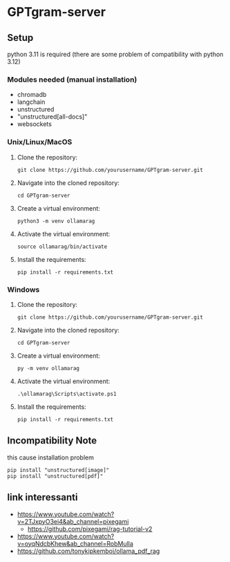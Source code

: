 # GPTgram-server
## Setup
python 3.11 is required (there are some problem of compatibility with python 3.12)

### Modules needed (manual installation)
- chromadb
- langchain
- unstructured
- "unstructured[all-docs]"
- websockets
 
### Unix/Linux/MacOS

1. Clone the repository:
    ```
    git clone https://github.com/yourusername/GPTgram-server.git
    ```
2. Navigate into the cloned repository:
    ```
    cd GPTgram-server
    ```
3. Create a virtual environment:
    ```
    python3 -m venv ollamarag
    ```
4. Activate the virtual environment:
    ```
    source ollamarag/bin/activate
    ```
5. Install the requirements:
    ```
    pip install -r requirements.txt
    ```

### Windows

1. Clone the repository:
    ```
    git clone https://github.com/yourusername/GPTgram-server.git
    ```
2. Navigate into the cloned repository:
    ```
    cd GPTgram-server
    ```
3. Create a virtual environment:
    ```
    py -m venv ollamarag
    ```
4. Activate the virtual environment:
    ```
    .\ollamarag\Scripts\activate.ps1
    ```
5. Install the requirements:
    ```
    pip install -r requirements.txt
    ```

## Incompatibility Note
this cause installation problem
```console
pip install "unstructured[image]"
pip install "unstructured[pdf]"
```

## link interessanti
- https://www.youtube.com/watch?v=2TJxpyO3ei4&ab_channel=pixegami
  - https://github.com/pixegami/rag-tutorial-v2
- https://www.youtube.com/watch?v=oyqNdcbKhew&ab_channel=RobMulla
- https://github.com/tonykipkemboi/ollama_pdf_rag
